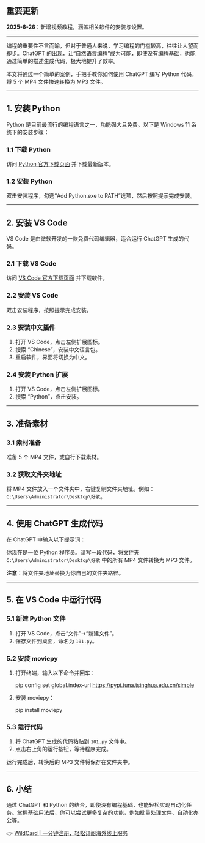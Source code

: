 ## 重要更新
**2025-6-26**：新增视频教程，涵盖相关软件的安装与设置。

---

编程的重要性不言而喻，但对于普通人来说，学习编程的门槛较高，往往让人望而却步。ChatGPT 的出现，让“自然语言编程”成为可能，即使没有编程基础，也能通过简单的描述生成代码，极大地提升了效率。

本文将通过一个简单的案例，手把手教你如何使用 ChatGPT 编写 Python 代码，将 5 个 MP4 文件快速转换为 MP3 文件。

---

## 1. 安装 Python

Python 是目前最流行的编程语言之一，功能强大且免费。以下是 Windows 11 系统下的安装步骤：

### 1.1 下载 Python
访问 [Python 官方下载页面](https://www.python.org/downloads/) 并下载最新版本。

### 1.2 安装 Python
双击安装程序，勾选“Add Python.exe to PATH”选项，然后按照提示完成安装。

---

## 2. 安装 VS Code

VS Code 是由微软开发的一款免费代码编辑器，适合运行 ChatGPT 生成的代码。

### 2.1 下载 VS Code
访问 [VS Code 官方下载页面](https://code.visualstudio.com/) 并下载软件。

### 2.2 安装 VS Code
双击安装程序，按照提示完成安装。

### 2.3 安装中文插件
1. 打开 VS Code，点击左侧扩展图标。
2. 搜索 “Chinese”，安装中文语言包。
3. 重启软件，界面将切换为中文。

### 2.4 安装 Python 扩展
1. 打开 VS Code，点击左侧扩展图标。
2. 搜索 “Python”，点击安装。

---

## 3. 准备素材

### 3.1 素材准备
准备 5 个 MP4 文件，或自行下载素材。

### 3.2 获取文件夹地址
将 MP4 文件放入一个文件夹中，右键复制文件夹地址。例如：`C:\Users\Administrator\Desktop\好歌`。

---

## 4. 使用 ChatGPT 生成代码

在 ChatGPT 中输入以下提示词：

你现在是一位 Python 程序员。请写一段代码，将文件夹 `C:\Users\Administrator\Desktop\好歌` 中的所有 MP4 文件转换为 MP3 文件。


**注意**：将文件夹地址替换为你自己的文件夹路径。

---

## 5. 在 VS Code 中运行代码

### 5.1 新建 Python 文件
1. 打开 VS Code，点击“文件”→“新建文件”。
2. 保存文件到桌面，命名为 `101.py`。

### 5.2 安装 moviepy
1. 打开终端，输入以下命令并回车：
   
   pip config set global.index-url https://pypi.tuna.tsinghua.edu.cn/simple
   
2. 安装 moviepy：
   
   pip install moviepy
   

### 5.3 运行代码
1. 将 ChatGPT 生成的代码粘贴到 `101.py` 文件中。
2. 点击右上角的运行按钮，等待程序完成。

运行完成后，转换后的 MP3 文件将保存在文件夹中。

---

## 6. 小结

通过 ChatGPT 和 Python 的结合，即使没有编程基础，也能轻松实现自动化任务。掌握基础用法后，你可以尝试更多复杂的功能，例如批量处理文件、自动化办公等。

👉 [WildCard | 一分钟注册，轻松订阅海外线上服务](https://bit.ly/bewildcard)